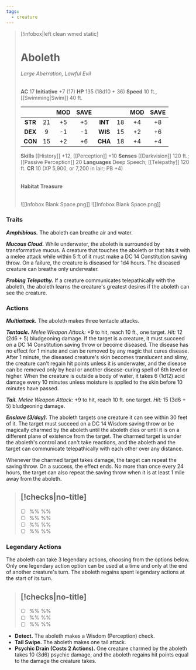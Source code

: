```yaml
---
tags:
  - creature
---
```


> [!infobox|left clean wmed static]
> # Aboleth
>
> *Large Aberration, Lawful Evil*
>
> | |
> | - |
>
> **AC** 17
> **Initiative** +7 (17)
> **HP** 135 (18d10 + 36)
> **Speed** 10 ft., [[Swimming|Swim]] 40 ft.
>
> | | | MOD | SAVE | | | MOD | SAVE |
> | :-: | :-: | :-: | :-: | :-: | :-: | :-: | :-: |
> | **STR** | 21 | +5 | +5 | **INT** | 18 | +4 | +8 |
> | **DEX** | 9 | -1 | -1 | **WIS** | 15 | +2 | +6 |
> | **CON** | 15 | +2 | +6 | **CHA** | 18 | +4 | +4 |
>
> **Skills** [[History]] +12, [[Perception]] +10
> **Senses** [[Darkvision]] 120 ft.; [[Passive Perception]] 20
> **Languages** Deep Speech; [[Telepathy]] 120 ft.
> **CR** 10 (XP 5,900, or 7,200 in lair; PB +4)
>
> | |
> | - |
>
> **Habitat**
> **Treasure**
>
> | |
> | - |
> ![[Infobox Blank Space.png]]
> ![[Infobox Blank Space.png]]

### Traits

***Amphibious.*** The aboleth can breathe air and water.

***Mucous Cloud.*** While underwater, the aboleth is surrounded by transformative mucus. A creature that touches the aboleth or that hits it with a melee attack while within 5 ft of it must make a DC 14 Constitution saving throw. On a failure, the creature is diseased for 1d4 hours. The diseased creature can breathe only underwater.

***Probing Telepathy.*** If a creature communicates telepathically with the aboleth, the aboleth learns the creature's greatest desires if the aboleth can see the creature.

### Actions

***Multiattack.*** The aboleth makes three tentacle attacks.

***Tentacle.*** *Melee Weapon Attack:* +9 to hit, reach 10 ft., one target. *Hit:* 12 (2d6 + 5) bludgeoning damage. If the target is a creature, it must succeed on a DC 14 Constitution saving throw or become diseased. The disease has no effect for 1 minute and can be removed by any magic that cures disease. After 1 minute, the diseased creature's skin becomes translucent and slimy, the creature can't regain hit points unless it is underwater, and the disease can be removed only by heal or another disease-curing spell of 6th level or higher. When the creature is outside a body of water, it takes 6 (1d12) acid damage every 10 minutes unless moisture is applied to the skin before 10 minutes have passed.

***Tail.*** *Melee Weapon Attack:* +9 to hit, reach 10 ft. one target. *Hit:* 15 (3d6 + 5) bludgeoning damage.

***Enslave (3/day).*** The aboleth targets one creature it can see within 30 feet of it. The target must succeed on a DC 14 Wisdom saving throw or be magically charmed by the aboleth until the aboleth dies or until it is on a different plane of existence from the target. The charmed target is under the aboleth's control and can't take reactions, and the aboleth and the target can communicate telepathically with each other over any distance.

Whenever the charmed target takes damage, the target can repeat the saving throw. On a success, the effect ends. No more than once every 24 hours, the target can also repeat the saving throw when it is at least 1 mile away from the aboleth.

> [!checks|no-title]
> -
>  - [ ] %% %%
>  - [ ] %% %%
>  - [ ] %% %%
>  - [ ] %% %%

### Legendary Actions

The aboleth can take 3 legendary actions, choosing from the options below. Only one legendary action option can be used at a time and only at the end of another creature's turn. The aboleth regains spent legendary actions at the start of its turn.

> [!checks|no-title]
> -
>  - [ ] %% %%
>  - [ ] %% %%
>  - [ ] %% %%

- **Detect.** The aboleth makes a Wisdom (Perception) check.
- **Tail Swipe.** The aboleth makes one tail attack.
- **Psychic Drain (Costs 2 Actions).** One creature charmed by the aboleth takes 10 (3d6) psychic damage, and the aboleth regains hit points equal to the damage the creature takes.
